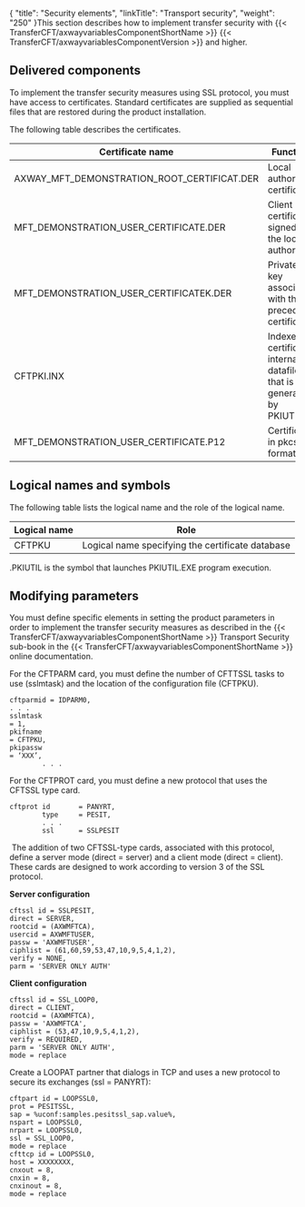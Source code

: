 {
    "title": "Security elements",
    "linkTitle": "Transport security",
    "weight": "250"
}This section describes how to implement transfer security with {{< TransferCFT/axwayvariablesComponentShortName  >}} {{< TransferCFT/axwayvariablesComponentVersion  >}} and higher.

Delivered components
--------------------

To implement the transfer security measures using SSL protocol, you must have access to certificates. Standard certificates are supplied as sequential files that are restored during the product installation.

The following table describes the certificates.


| Certificate name  | Function  |
| --- | --- |
| AXWAY_MFT_DEMONSTRATION_ROOT_CERTIFICAT.DER  | Local authority certificate. |
| MFT_DEMONSTRATION_USER_CERTIFICATE.DER  | Client certificate signed by the local authority. |
| MFT_DEMONSTRATION_USER_CERTIFICATEK.DER  | Private key associated with the preceding certificate. |
| CFTPKI.INX | Indexed certificate internal datafile that is generated by PKIUTIL. |
| MFT_DEMONSTRATION_USER_CERTIFICATE.P12  | Certificate in pkcs12 format.  |


Logical names and symbols
-------------------------

The following table lists the logical name and the role of the logical name.


| Logical name  | Role  |
| --- | --- |
| CFTPKU  | Logical name specifying the certificate database  |


.PKIUTIL is the symbol that launches PKIUTIL.EXE program execution.

Modifying parameters
--------------------

You must define specific elements in setting the product parameters in order to implement the transfer security measures as described in the {{< TransferCFT/axwayvariablesComponentShortName  >}} Transport Security sub-book in the {{< TransferCFT/axwayvariablesComponentShortName  >}} online documentation.

For the CFTPARM card, you must define the number of CFTTSSL tasks to use (sslmtask) and the location of the configuration file (CFTPKU).

```
cftparmid = IDPARM0,
. . .
sslmtask
= 1,   
pkifname
= CFTPKU,
pkipassw
= ‘XXX’,
        . . .
```

For the CFTPROT card, you must define a new protocol that uses the CFTSSL type card.

```
cftprot id       = PANYRT,
        type     = PESIT,
        . . .
        ssl      = SSLPESIT
```

 The addition of two CFTSSL-type cards, associated with this protocol, define a server mode (direct = server) and a client mode (direct = client). These cards are designed to work according to version 3 of the SSL protocol.

****Server configuration****

```
cftssl id = SSLPESIT,
direct = SERVER,
rootcid = (AXWMFTCA),
usercid = AXWMFTUSER,
passw = 'AXWMFTUSER',
ciphlist = (61,60,59,53,47,10,9,5,4,1,2),
verify = NONE,
parm = 'SERVER ONLY AUTH'
```

****Client configuration****

```
cftssl id = SSL_LOOP0,
direct = CLIENT,
rootcid = (AXWMFTCA),
passw = 'AXWMFTCA',
ciphlist = (53,47,10,9,5,4,1,2),
verify = REQUIRED,
parm = 'SERVER ONLY AUTH',
mode = replace
```

Create a LOOPAT partner that dialogs in TCP and uses a new protocol to secure its exchanges (ssl = PANYRT):

```
cftpart id = LOOPSSL0,
prot = PESITSSL,
sap = %uconf:samples.pesitssl_sap.value%,
nspart = LOOPSSL0,
nrpart = LOOPSSL0,
ssl = SSL_LOOP0,
mode = replace
cfttcp id = LOOPSSL0,
host = XXXXXXXX,
cnxout = 8,
cnxin = 8,
cnxinout = 8,
mode = replace
```
